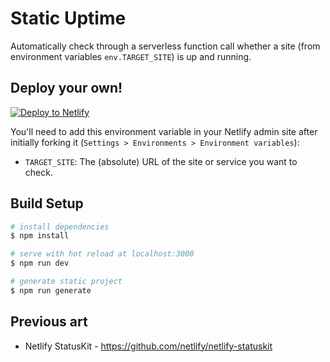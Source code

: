 # Static Uptime

Automatically check through a serverless function call whether a site (from environment variables `env.TARGET_SITE`) is
up and running.

## Deploy your own!

[![Deploy to Netlify](https://www.netlify.com/img/deploy/button.svg)](https://app.netlify.com/start/deploy?repository=https://github.com/gangsthub/static-uptime-robot)

You'll need to add this environment variable in your Netlify admin site after initially forking it (`Settings > Environments > Environment variables`):

- `TARGET_SITE`: The (absolute) URL of the site or service you want to check.

## Build Setup

```bash
# install dependencies
$ npm install

# serve with hot reload at localhost:3000
$ npm run dev

# generate static project
$ npm run generate
```

## Previous art

- Netlify StatusKit - https://github.com/netlify/netlify-statuskit
